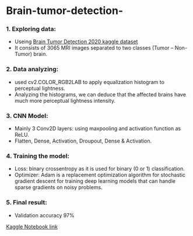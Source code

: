 # Brain-tumor-detection-

### 1. Exploring data:
* Useing  [Brain Tumor Detection 2020 kaggle dataset](https://www.kaggle.com/ahmedhamada0/brain-tumor-detection)
* It consists of 3065 MRI images separated to two classes
      (Tumor – Non-Tumor) brain.

### 2. Data analyzing:
* used cv2.COLOR_RGB2LAB to apply equalization histogram to perceptual lightness.
* Analyzing the histograms, we can deduce that the affected brains have much more perceptual lightness intensity.

### 3. CNN Model:
* Mainly 3 Conv2D layers:
   using maxpooling and activation function as ReLU.
* Flatten, Dense, Activation, Droupout, Dense & Activation.

### 4. Training the model:
* Loss: binary crossentropy as it is used for binary (0 or 1) classification.
* Optimizer: Adam is a replacement optimization algorithm for stochastic gradient descent for training deep learning models that can handle sparse gradients on noisy problems.

### 5. Final result:
* Validation accuracy 97%

[Kaggle Notebook link](https://www.kaggle.com/dinakhalid/brain-tumor-detection)

